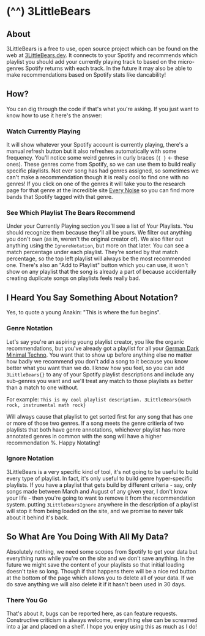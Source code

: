# (^^) 3LittleBears

## About

3LittleBears is a free to use, open source project which can be found on the web
at [3LittleBears.dev](https://3LittleBears.dev). It connects to your Spotify
and recommends which playlist you should add your currently playing track to
based on the micro-genres Spotify returns with each track. In the future it may
also be able to make recommendations based on Spotify stats like dancability!

## How?

You can dig through the code if that's what you're asking. If you just want to
know how to use it here's the answer:

### Watch Currently Playing

It will show whatever your Spotify account is currently playing, there's a
manual refresh button but it also refreshes automatically with some frequency.
You'll notice some weird genres in curly braces (`{ }` <- these ones). These
genres come from Spotify, so we can use them to build really specific playlists.
Not ever song has had genres assigned, so sometimes we can't make a recommendation
though it is really cool to find one with no genres! If you click on one of the
genres it will take you to the research page for that genre at the incredible
site [Every Noise](https://everynoise.com) so you can find more bands that Spotify
tagged with that genre.

### See Which Playlist The Bears Recommend

Under your Currently Playing section you'll see a list of Your Playlists. You
should recognize them because they'll all be yours. We filter out anything you
don't own (as in, weren't the original creator of). We also filter out anything
using the `IgnoreNotation`, but more on that later. You can see a match percentage
under each playlist. They're sorted by that match percentage, so the top left
playlist will always be the most recommended one. There's also an "Add to Playlist"
button which you can use, it won't show on any playlist that the song is already
a part of because accidentally creating duplicate songs on playlists feels really
bad.

## I Heard You Say Something About Notation?

Yes, to quote a young Anakin: "This is where the fun begins".

### Genre Notation

Let's say you're an aspiring young playlist creator, you like the organic
recommendations, but you've already got a playlist for all your
[German Dark Minimal Techno](https://everynoise.com/research.cgi?mode=genre&name=german+dark+minimal+techno).
You want that to show up before anything else no matter how
badly we recommend you don't add a song to it because you know better
what you want than we do. I know how you feel, so you can add `3LittleBears{}`
to any of your Spotify playlist descriptions and include any sub-genres you want
and we'll treat any match to those playlists as better than a match to one without.

For example: `This is my cool playlist description. 3LittleBears{math rock, instrumental math rock}`

Will always cause that playlist to get sorted first for any song that has one or
more of those two genres. If a song meets the genre critieria of two playlists
that both have genre annotations, whichever playlist has more annotated genres
in common with the song will have a higher recommendation %. Happy Notating!

### Ignore Notation

3LittleBears is a very specific kind of tool, it's not going to be useful to build
every type of playlist. In fact, it's only useful to build genre hyper-specific
playlists. If you have a playlist that gets build by different criteria - say,
only songs made between March and August of any given year, I don't know your life -
then you're going to want to remove it from the recommendation system. putting
`3LittleBearsIgnore` anywhere in the description of a playlist will stop it from
being loaded on the site, and we promise to never talk about it behind it's back.

## So What Are You Doing With All My Data?

Absolutely nothing, we need some scopes from Spotify to get your data but everything
runs while you're on the site and we don't save anything. In the future we might
save the content of your playlists so that initial loading doesn't take so long.
Though if that happens there will be a nice red button at the bottom of the page
which allows you to delete all of your data. If we do save anything we will also
delete it if it hasn't been used in 30 days.

### There You Go

That's about it, bugs can be reported here, as can feature requests. Constructive
criticism is always welcome, everything else can be screamed into a jar and placed
on a shelf. I hope you enjoy using this as much as I do!
